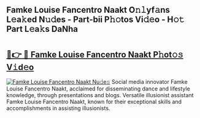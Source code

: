 ## Famke Louise Fancentro Naakt O𝚗𝚕yf𝚊ns L𝚎a𝚔ed N𝚞𝚍es - Part-bii P𝚑𝚘tos Vi𝚍𝚎o - H𝚘𝚝 Part L𝚎a𝚔s DaNha

# <h2><a href="http://kfd5dh.oniu.top/?m=Famke+Louise+Fancentro+Naakt">🔗👉 🔴 Famke Louise Fancentro Naakt P𝚑ot𝚘𝚜 V𝚒d𝚎o</a></h2>

[![Famke Louise Fancentro Naakt Nu𝚍e𝚜](https://i.imgur.com/0qMVB7G.gif)](http://kfd5dh.oniu.top/?m=Famke+Louise+Fancentro+Naakt)
Social media innovator Famke Louise Fancentro Naakt, acclaimed for disseminating dance and lifestyle knowledge, through presentations and blogs. Versatile illusionist assistant Famke Louise Fancentro Naakt, known for their exceptional skills and accomplishments in assisting illusionists.  
